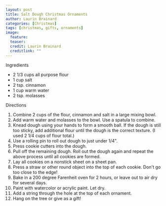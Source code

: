 ```yaml
---
layout: post
title: Salt Dough Christmas Ornaments
author: Laurin Brainard
categories: [Christmas]
tags: [christmas, gifts, ornaments]
image:
  feature: 
  teaser: 
  credit: Laurin Brainard
  creditlink: ""
---
```

Ingredients
- 2 1/3 cups all purpose flour
- 1 cup salt
- 2 tsp. cinnamon 
- 1 cup warm water
- 2 tsp. molasses

Directions
1. Combine 2 cups of the flour, cinnamon and salt in a large mixing bowl. 
2. Add warm water and molasses to the bowl. Use a spatula to combine.
3. Knead dough using your hands to form a smooth ball. If the dough is still too sticky, add additional flour until the dough is the correct texture. (I used 2 1/4 cups of flour total.)
4. Use a rolling pin to roll out dough to just under 1/4".
5. Press cookie cutters into the dough. 
6. Pull off the remaining dough. Roll out the dough again and repeat the above process until all cookies are formed.
7. Lay all cookies on a nonstick sheet on a sheet pan. 
8. Press a straw or other round object into the top of each cookie. Don't go too close to the edge!
9. Bake in a 200 degree Farenheit oven for 2 hours, or leave out to air dry for several days. 
10. Paint with watercolor or acrylic paint. Let dry. 
11. Add a string through the hole at the top of each ornament. 
12. Hang on the tree or give as a gift! 
